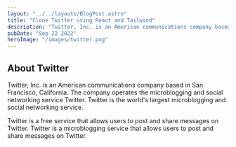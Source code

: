 ```yaml
---
layout: "../../layouts/BlogPost.astro"
title: "Clone Twitter using React and Tailwind"
description: "Twitter, Inc. is an American communications company based in San Francisco, California. The company operates the microblogging and social networking service Twitter."
pubDate: "Sep 22 2022"
heroImage: "/images/twitter.png"
---
```


## About Twitter

Twitter, Inc. is an American communications company based in San Francisco, California. The company operates the microblogging and social networking service Twitter. Twitter is the world's largest microblogging and social networking service.

Twitter is a free service that allows users to post and share messages on Twitter. Twitter is a microblogging service that allows users to post and share messages on Twitter.
